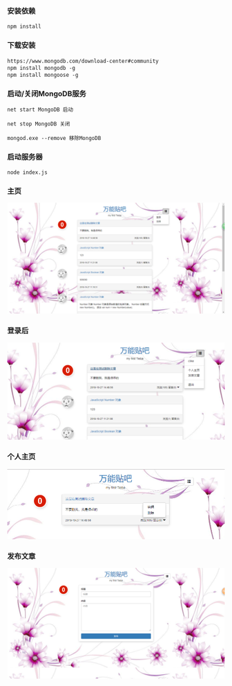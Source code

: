 ### 安装依赖
```
npm install
```

### 下载安装
```
https://www.mongodb.com/download-center#community
npm install mongodb -g
npm install mongoose -g
```

### 启动/关闭MongoDB服务
```
net start MongoDB 启动

net stop MongoDB 关闭

mongod.exe --remove 移除MongoDB
```

### 启动服务器
```
node index.js
```

### 主页
![首页](./image/icon_past.png)

### 登录后
![登录之后](./image/icon_loge.png)

### 个人主页
![个人主页](./image/icon_me.png)

### 发布文章
![发布文章](./image/icon_post.png)
